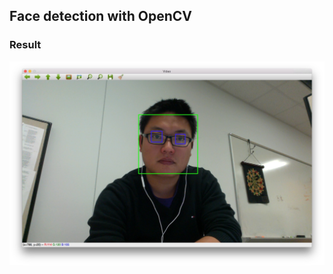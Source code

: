 ## Face detection with OpenCV

### Result

![alt tag](https://raw.githubusercontent.com/xizhonghua/misc/master/face-detection/face.jpg)
